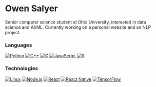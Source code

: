 # Owen Salyer
Senior computer science student at Ohio University, interested in data science and AI/ML.
Currently working on a personal website and an NLP project.

### Languages

[![Python](https://img.shields.io/badge/Python-3776AB?style=for-the-badge&logo=python&logoColor=white)](#)
[![C++](	https://img.shields.io/badge/C%2B%2B-00599C?style=for-the-badge&logo=c%2B%2B&logoColor=white)](#)
[![C](https://img.shields.io/badge/C-00599C?style=for-the-badge&logo=c&logoColor=white)](#)
[![JavaScript](https://img.shields.io/badge/JavaScript-F7DF1E?style=for-the-badge&logo=javascript&logoColor=black)](#)
[![R](https://img.shields.io/badge/R-276DC3?style=for-the-badge&logo=r&logoColor=white)](#)


### Technologies

[![Linux](https://img.shields.io/badge/Linux-FCC624?style=for-the-badge&logo=linux&logoColor=black)](#)
[![Node.js](https://img.shields.io/badge/Node.js-43853D?style=for-the-badge&logo=node.js&logoColor=white)](#)
[![React](https://img.shields.io/badge/React-20232A?style=for-the-badge&logo=react&logoColor=61DAFB)](#)
[![React Native](https://img.shields.io/badge/React_Native-20232A?style=for-the-badge&logo=react&logoColor=61DAFB)](#)
[![TensorFlow](https://img.shields.io/badge/TensorFlow-FF6F00?style=for-the-badge&logo=tensorflow&logoColor=white)](#)
